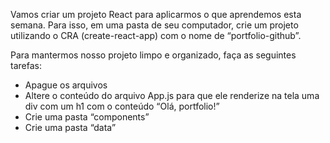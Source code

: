 Vamos criar um projeto React para aplicarmos o que aprendemos esta semana. Para isso, em uma pasta de seu computador, crie um projeto utilizando o CRA (create-react-app) com o nome de “portfolio-github”.

Para mantermos nosso projeto limpo e organizado, faça as seguintes tarefas:

- Apague os arquivos
- Altere o conteúdo do arquivo App.js para que ele renderize na tela uma div com um h1 com o conteúdo “Olá, portfolio!”
- Crie uma pasta “components”
- Crie uma pasta “data”
